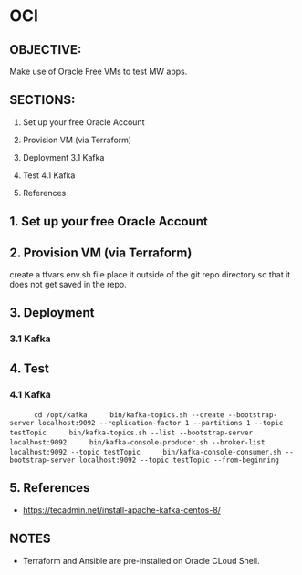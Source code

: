 # OCI

## OBJECTIVE:
Make use of Oracle Free VMs to test MW apps.

## SECTIONS:
1. Set up your free Oracle Account
2. Provision VM (via Terraform)
3. Deployment 
   3.1 Kafka
4. Test
   4.1 Kafka

5. References

## 1. Set up your free Oracle Account

## 2. Provision VM (via Terraform)
create a tfvars.env.sh file 
place it outside of the git repo directory so that it does not get saved in the repo.

## 3. Deployment 
###   3.1 Kafka

## 4. Test
###   4.1 Kafka
```      cd /opt/kafka```
```      bin/kafka-topics.sh --create --bootstrap-server localhost:9092 --replication-factor 1 --partitions 1 --topic testTopic ```
```      bin/kafka-topics.sh --list --bootstrap-server localhost:9092 ```
```      bin/kafka-console-producer.sh --broker-list localhost:9092 --topic testTopic ```
```      bin/kafka-console-consumer.sh --bootstrap-server localhost:9092 --topic testTopic --from-beginning ```

## 5. References
- https://tecadmin.net/install-apache-kafka-centos-8/

## NOTES
- Terraform and Ansible are pre-installed on Oracle CLoud Shell.
